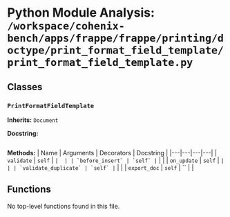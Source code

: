 # Python Module Analysis: `/workspace/cohenix-bench/apps/frappe/frappe/printing/doctype/print_format_field_template/print_format_field_template.py`

## Classes

### `PrintFormatFieldTemplate`
**Inherits:** `Document`


**Docstring:**
```

```

**Methods:**
| Name | Arguments | Decorators | Docstring |
|---|---|---|---|
| `validate` | `self` | `` |  |
| `before_insert` | `self` | `` |  |
| `on_update` | `self` | `` |  |
| `validate_duplicate` | `self` | `` |  |
| `export_doc` | `self` | `` |  |





## Functions

No top-level functions found in this file.
